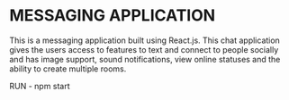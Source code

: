 # MESSAGING APPLICATION

This is a messaging application built using React.js. This chat application gives the users access to features to text and connect to people socially and has image support, sound notifications, view online statuses and the ability to create multiple rooms. 


RUN - npm start
